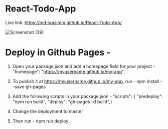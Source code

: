 # React-Todo-App

Live link: https://md-wasimm.github.io/React-Todo-App/

![Screenshot (39)](https://github.com/md-wasimm/React-Todo-App/assets/89610732/ed68c902-575f-46e5-b77f-dfd98c56839f)

# Deploy in Github Pages -

1. Open your package.json and add a homepage field for your project -
  "homepage": "https://myusername.github.io/my-app",

2. To publish it at https://myusername.github.io/my-app, run -
  npm install --save gh-pages

3. Add the following scripts in your package.json -
 "scripts": { "predeploy": "npm run build", "deploy": "gh-pages -d build",}

4. Change the deployment to master

5. Then run -
   npm run deploy
